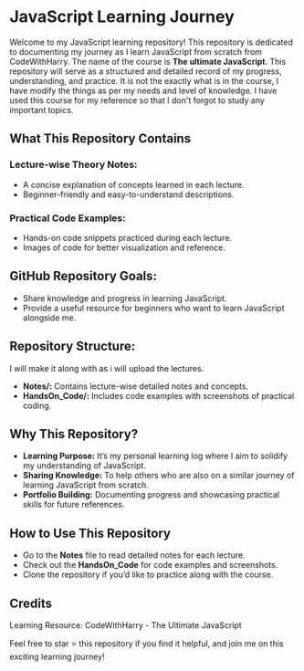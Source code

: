 # JavaScript Learning Journey

Welcome to my JavaScript learning repository! This repository is dedicated to documenting my journey as I learn JavaScript from scratch from CodeWithHarry. The name of the course is **The ultimate JavaScript**. This repository will serve as a structured and detailed record of my progress, understanding, and practice. It is not the exactly what is in the course, I have modify the things as per my needs and level of knowledge. I have used this course for my reference so that I don't forgot to study any important topics. 

## What This Repository Contains

### Lecture-wise Theory Notes:
- A concise explanation of concepts learned in each lecture.
- Beginner-friendly and easy-to-understand descriptions.

### Practical Code Examples:
- Hands-on code snippets practiced during each lecture.
- Images of code for better visualization and reference.

## GitHub Repository Goals:
- Share knowledge and progress in learning JavaScript.
- Provide a useful resource for beginners who want to learn JavaScript alongside me.

## Repository Structure:

I will make it along with as i will upload the lectures.

- **Notes/:** Contains lecture-wise detailed notes and concepts.
- **HandsOn_Code/:** Includes code examples with screenshots of practical coding.

## Why This Repository?

- **Learning Purpose:** It’s my personal learning log where I aim to solidify my understanding of JavaScript.
- **Sharing Knowledge:** To help others who are also on a similar journey of learning JavaScript from scratch.
- **Portfolio Building:** Documenting progress and showcasing practical skills for future references.
  
## How to Use This Repository

- Go to the **Notes** file to read detailed notes for each lecture.
- Check out the **HandsOn_Code** for code examples and screenshots.
- Clone the repository if you’d like to practice along with the course.

## Credits
Learning Resource: CodeWithHarry - The Ultimate JavaScript 

Feel free to star ⭐ this repository if you find it helpful, and join me on this exciting learning journey!
